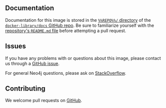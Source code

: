 ## Documentation

Documentation for this image is stored in the [`%%REPO%%/` directory](https://github.com/docker-library/docs/tree/master/%%REPO%%) of the [`docker-library/docs` GitHub repo](https://github.com/docker-library/docs). Be sure to familiarize yourself with the [repository's `README.md` file](https://github.com/docker-library/docs/blob/master/README.md) before attempting a pull request.

## Issues

If you have any problems with or questions about this image, please contact us through a [GitHub issue](%%GITHUB-REPO%%/issues).

For general Neo4j questions, please ask on [StackOverflow](http://stackoverflow.com/).

## Contributing

We welcome pull requests on [GitHub](https://github.com/neo4j/docker-neo4j/pulls).
